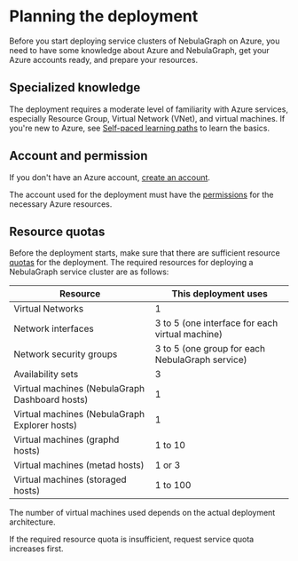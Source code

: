 # Planning the deployment

Before you start deploying service clusters of NebulaGraph on Azure, you need to have some knowledge about Azure and NebulaGraph, get your Azure accounts ready, and prepare your resources.

## Specialized knowledge

The deployment requires a moderate level of familiarity with Azure services, especially Resource Group, Virtual Network (VNet), and virtual machines. If you're new to Azure, see [Self-paced learning paths](https://learn.microsoft.com/en-us/training/azure/#trending-title) to learn the basics.

## Account and permission

If you don't have an Azure account, [create an account](https://learn.microsoft.com/en-us/dotnet/azure/create-azure-account).

The account used for the deployment must have the [permissions](https://learn.microsoft.com/en-us/marketplace/azure-purchasing-invoicing#permission-to-purchase) for the necessary Azure resources.

## Resource quotas

Before the deployment starts, make sure that there are sufficient resource [quotas](https://learn.microsoft.com/en-us/azure/quotas/view-quotas) for the deployment. The required resources for deploying a NebulaGraph service cluster are as follows:

| Resource | This deployment uses |
| - | - |
| Virtual Networks | 1 |
| Network interfaces | 3 to 5 (one interface for each virtual machine) |
| Network security groups | 3 to 5 (one group for each NebulaGraph service) |
| Availability sets | 3 |
| Virtual machines (NebulaGraph Dashboard hosts) | 1 |
| Virtual machines (NebulaGraph Explorer hosts) | 1 |
| Virtual machines (graphd hosts) | 1 to 10 |
| Virtual machines (metad hosts) | 1 or 3  |
| Virtual machines (storaged hosts) | 1 to 100 |

The number of virtual machines used depends on the actual deployment architecture.

If the required resource quota is insufficient, request service quota increases first.
